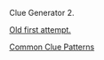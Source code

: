 Clue Generator 2.

[Old first attempt.](https://github.com/Yonkai/Clue-Gen-WIP)

[Common Clue Patterns](https://docs.google.com/spreadsheets/d/1q_wbcpXUfZ_BsKHON_z4wmauveAIP3HzOsJnHlN0jec/edit#gid=0)
